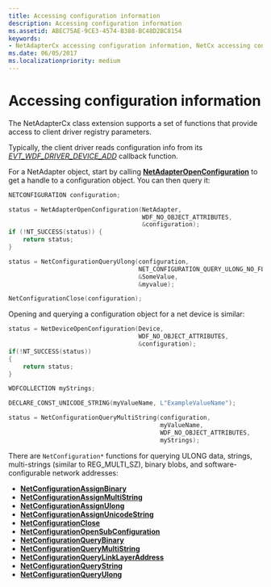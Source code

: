 ```yaml
---
title: Accessing configuration information
description: Accessing configuration information
ms.assetid: ABEC75AE-9CE3-4574-B388-BC48D2BC8154
keywords:
- NetAdapterCx accessing configuration information, NetCx accessing configuration information
ms.date: 06/05/2017
ms.localizationpriority: medium
---
```


# Accessing configuration information

The NetAdapterCx class extension supports a set of functions that provide access to client driver registry parameters.

Typically, the client driver reads configuration info from its [*EVT_WDF_DRIVER_DEVICE_ADD*](/windows-hardware/drivers/ddi/wdfdriver/nc-wdfdriver-evt_wdf_driver_device_add) callback function.

For a NetAdapter object, start by calling [**NetAdapterOpenConfiguration**](/windows-hardware/drivers/ddi/netadapter/nf-netadapter-netadapteropenconfiguration) to get a handle to a configuration object.  You can then query it:

```C++
NETCONFIGURATION configuration;

status = NetAdapterOpenConfiguration(NetAdapter, 
                                     WDF_NO_OBJECT_ATTRIBUTES, 
                                     &configuration);
if (!NT_SUCCESS(status)) {
    return status;
}

status = NetConfigurationQueryUlong(configuration, 
                                    NET_CONFIGURATION_QUERY_ULONG_NO_FLAGS, 
                                    &SomeValue, 
                                    &myvalue);

NetConfigurationClose(configuration);
```

Opening and querying a configuration object for a net device is similar:

```C++
status = NetDeviceOpenConfiguration(Device, 
                                    WDF_NO_OBJECT_ATTRIBUTES, 
                                    &configuration);
if(!NT_SUCCESS(status))
{
    return status;
}

WDFCOLLECTION myStrings;

DECLARE_CONST_UNICODE_STRING(myValueName, L"ExampleValueName");

status = NetConfigurationQueryMultiString(configuration,
                                          myValueName,
                                          WDF_NO_OBJECT_ATTRIBUTES,
                                          myStrings);
```

There are `NetConfiguration*` functions for querying ULONG data, strings, multi-strings (similar to REG_MULTI_SZ), binary blobs, and software-configurable network addresses:

* [**NetConfigurationAssignBinary**](/windows-hardware/drivers/ddi/netconfiguration/nf-netconfiguration-netconfigurationassignbinary)
* [**NetConfigurationAssignMultiString**](/windows-hardware/drivers/ddi/netconfiguration/nf-netconfiguration-netconfigurationassignmultistring)
* [**NetConfigurationAssignUlong**](/windows-hardware/drivers/ddi/netconfiguration/nf-netconfiguration-netconfigurationassignulong)
* [**NetConfigurationAssignUnicodeString**](/windows-hardware/drivers/ddi/netconfiguration/nf-netconfiguration-netconfigurationassignunicodestring)
* [**NetConfigurationClose**](/windows-hardware/drivers/ddi/netconfiguration/nf-netconfiguration-netconfigurationclose)
* [**NetConfigurationOpenSubConfiguration**](/windows-hardware/drivers/ddi/netconfiguration/nf-netconfiguration-netconfigurationopensubconfiguration)
* [**NetConfigurationQueryBinary**](/windows-hardware/drivers/ddi/netconfiguration/nf-netconfiguration-netconfigurationquerybinary)
* [**NetConfigurationQueryMultiString**](/windows-hardware/drivers/ddi/netconfiguration/nf-netconfiguration-netconfigurationquerymultistring)
* [**NetConfigurationQueryLinkLayerAddress**](/windows-hardware/drivers/ddi/netconfiguration/nf-netconfiguration-netconfigurationquerylinklayeraddress)
* [**NetConfigurationQueryString**](/windows-hardware/drivers/ddi/netconfiguration/nf-netconfiguration-netconfigurationquerystring)
* [**NetConfigurationQueryUlong**](/windows-hardware/drivers/ddi/netconfiguration/nf-netconfiguration-netconfigurationqueryulong)